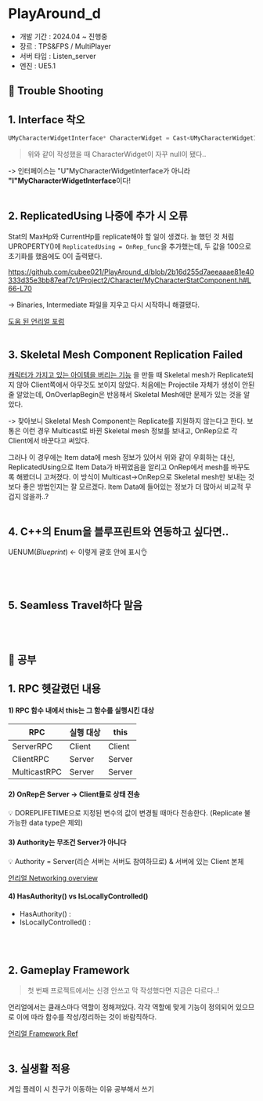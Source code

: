 # PlayAround_d
+ 개발 기간 :  2024.04 ~ 진행중
+ 장르 : TPS&FPS / MultiPlayer
+ 서버 타입 : Listen_server
+ 엔진 : UE5.1

## 🚀 Trouble Shooting
## 1. Interface 착오
```c++
UMyCharacterWidgetInterface* CharacterWidget = Cast<UMyCharacterWidgetInterface>(OwningActor);
```
> 위와 같이 작성했을 때 CharacterWidget이 자꾸 null이 됐다..

-> 인터페이스는 "U"MyCharacterWidgetInterface가 아니라 **"I"MyCharacterWidgetInterface**이다!
<br/><br/>

## 2. ReplicatedUsing 나중에 추가 시 오류
Stat의 MaxHp와 CurrentHp를 replicate해야 할 일이 생겼다. 늘 했던 것 처럼 UPROPERTY()에 ```ReplicatedUsing = OnRep_func```을 추가했는데, 두 값을 100으로 초기화를 했음에도 0이 출력됐다.

https://github.com/cubee021/PlayAround_d/blob/2b16d255d7aeeaaae81e40333d35e3bb87eaf7c1/Project2/Character/MyCharacterStatComponent.h#L66-L70

-> Binaries, Intermediate 파일을 지우고 다시 시작하니 해결됐다. 

[도움 된 언리얼 포럼](https://forums.unrealengine.com/t/initializecomponent-not-firing-on-spawn/322782)
<br/><br/>

## 3. Skeletal Mesh Component Replication Failed
[캐릭터가 가지고 있는 아이템을 버리는 기능](https://github.com/cubee021/PlayAround_d/blob/main/Project2/Item/MyDropItem.cpp)
을 만들 때 Skeletal mesh가 Replicate되지 않아 Client쪽에서 아무것도 보이지 않았다. 처음에는 Projectile 자체가 생성이 안된줄 알았는데, OnOverlapBegin은 반응해서 Skeletal Mesh에만 문제가 있는 것을 알았다.

-> 찾아보니 Skeletal Mesh Component는 Replicate를 지원하지 않는다고 한다. 보통은 이런 경우 Multicast로 바뀐 Skeletal mesh 정보를 보내고, OnRep으로 각 Client에서 바꾼다고 써있다.

그러나 이 경우에는 Item data에 mesh 정보가 있어서 위와 같이 우회하는 대신, ReplicatedUsing으로 Item Data가 바뀌었음을 알리고 OnRep에서 mesh를 바꾸도록 해봤더니 고쳐졌다. 이 방식이 Multicast->OnRep으로 Skeletal mesh만 보내는 것보다 좋은 방법인지는 잘 모르겠다. Item Data에 들어있는 정보가 더 많아서 비교적 무겁지 않을까..?
<br/><br/>

## 4. C++의 Enum을 블루프린트와 연동하고 싶다면..
UENUM(*Blueprint*) <- 이렇게 괄호 안에 표시👌

<br/><br/>

## 5. Seamless Travel하다 말음


<br/><br/>

## 📖 공부
## 1. RPC 헷갈렸던 내용
#### 1) RPC 함수 내에서 this는 그 함수를 실행시킨 대상

|RPC|실행 대상|this|
|---|---|---|
|ServerRPC|Client|Client|
|ClientRPC|Server|Server|
|MulticastRPC|Server|Server|

#### 2) OnRep은 Server -> Client들로 상태 전송
💡 DOREPLIFETIME으로 지정된 변수의 값이 변경될 때마다 전송한다. (Replicate 불가능한 data type은 제외)

#### 3) Authority는 무조건 Server가 아니다
💡 Authority = Server(리슨 서버는 서버도 참여하므로) & 서버에 있는 Client 본체

[언리얼 Networking overview](https://dev.epicgames.com/documentation/ko-kr/unreal-engine/networking-overview-for-unreal-engine)

#### 4) HasAuthority() vs IsLocallyControlled()
+ HasAuthority() :
+ IsLocallyControlled() :

<br/><br/>

## 2. Gameplay Framework
> 첫 번째 프로젝트에서는 신경 안쓰고 막 작성했다면 지금은 다르다..!

언리얼에서는 클래스마다 역할이 정해져있다. 각각 역할에 맞게 기능이 정의되어 있으므로 이에 따라 함수를 작성/정리하는 것이 바람직하다.
 
[언리얼 Framework Ref](https://dev.epicgames.com/documentation/ko-kr/unreal-engine/gameplay-framework-quick-reference?application_version=4.27)
<br/><br/>

## 3. 실생활 적용
게임 플레이 시 친구가 이동하는 이유 공부해서 쓰기





